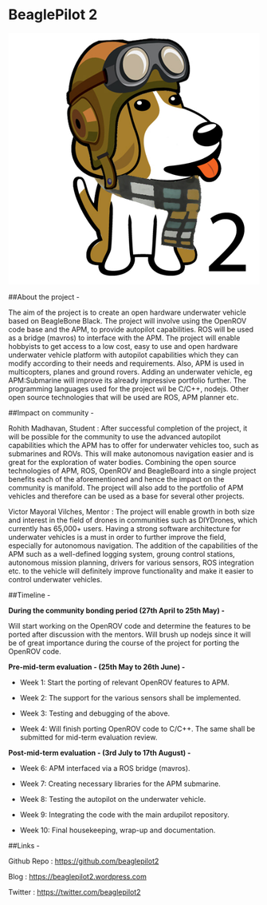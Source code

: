BeaglePilot 2
=============

![BeaglePilot2](https://github.com/BeaglePilot2/meta/blob/master/images/beaglepilot2.jpg)

##About the project -

The aim of the project is to create an open hardware underwater vehicle based on BeagleBone Black. The project will involve using the OpenROV code base and the APM, to provide autopilot capabilities. ROS will be used as a bridge (mavros) to interface with the APM. The project will enable hobbyists to get access to a low cost, easy to use and open hardware underwater vehicle platform with autopilot capabilities which they can modify according to their needs and requirements. Also, APM is used in multicopters, planes and ground rovers. Adding an underwater vehicle, eg APM:Submarine will improve its already impressive portfolio further. The programming languages used for the project wil be C/C++, nodejs. Other open source technologies that will be used are ROS, APM planner etc.

##Impact on community - 

Rohith Madhavan, Student : After successful completion of the project, it will be possible for the community to use the advanced autopilot capabilities which the APM has to offer for underwater vehicles too, such as submarines and ROVs. This will make autonomous navigation easier and is great for the exploration of water bodies. Combining the open source technologies of APM, ROS, OpenROV and BeagleBoard into a single project benefits each of the aforementioned and hence the impact on the community is manifold. The project will also add to the portfolio of APM vehicles and therefore can be used as a base for several other projects.

Victor Mayoral Vilches, Mentor : The project will enable growth in both size and interest in the field of drones in communities such as DIYDrones, which currently has 65,000+ users. Having a strong software architecture for underwater vehicles is a must in order to further improve the field, especially for autonomous navigation. The addition of the capabilities of the APM such as a well-defined logging system, groung control stations, autonomous mission planning, drivers for various sensors, ROS integration etc. to the vehicle will definitely improve functionality and make it easier to control underwater vehicles.

##Timeline -

**During the community bonding period (27th April to 25th May) -** 

Will start working on the OpenROV code and determine the features to be ported after discussion with the mentors. Will brush up nodejs since it will be of great importance during the course of the project for porting the OpenROV code.

**Pre-mid-term evaluation - (25th May to 26th June) -**

* Week 1: Start the porting of relevant OpenROV features to APM.

* Week 2: The support for the various sensors shall be implemented.

* Week 3: Testing and debugging of the above.

* Week 4: Will finish porting OpenROV code to C/C++. The same shall be submitted for mid-term evaluation review.

**Post-mid-term evaluation - (3rd July to 17th August) -**

* Week 6: APM interfaced via a ROS bridge (mavros).

* Week 7: Creating necessary libraries for the APM submarine.

* Week 8: Testing the autopilot on the underwater vehicle.

* Week 9: Integrating the code with the main ardupilot repository.

* Week 10: Final housekeeping, wrap-up and documentation.

##Links - 

Github Repo : https://github.com/beaglepilot2

Blog : https://beaglepilot2.wordpress.com

Twitter : https://twitter.com/beaglepilot2

